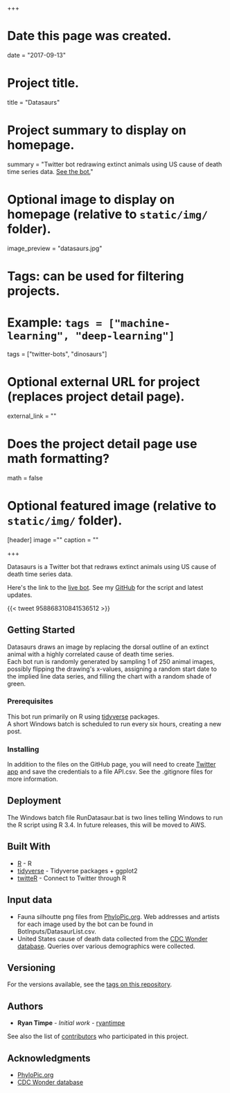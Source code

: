 +++
# Date this page was created.
date = "2017-09-13"

# Project title.
title = "Datasaurs"

# Project summary to display on homepage.
summary = "Twitter bot redrawing extinct animals using US cause of death time series data.  [See the bot.](https://twitter.com/Datasaurs)"

# Optional image to display on homepage (relative to `static/img/` folder).
image_preview = "datasaurs.jpg"

# Tags: can be used for filtering projects.
# Example: `tags = ["machine-learning", "deep-learning"]`
tags = ["twitter-bots", "dinosaurs"]

# Optional external URL for project (replaces project detail page).
external_link = ""

# Does the project detail page use math formatting?
math = false

# Optional featured image (relative to `static/img/` folder).
[header]
image =""
caption = ""

+++

Datasaurs is a Twitter bot that redraws extinct animals using US cause of death time series data.

Here's the link to the [live bot](https://twitter.com/datasaurs). See my [GitHub](https://github.com/ryantimpe/datasaurs) for the script and latest updates.

{{< tweet 958868310841536512 >}}

## Getting Started

Datasaurs draws an image by replacing the dorsal outline of an extinct animal with a highly correlated cause of death time series.  
Each bot run is randomly generated by sampling 1 of 250 animal images, possibly flipping the drawing's x-values, assigning a random start date to the implied line data series, and filling the chart with a random shade of green.

### Prerequisites

This bot run primarily on R using [tidyverse](https://github.com/tidyverse/tidyverse) packages.  
A short Windows batch is scheduled to run every six hours, creating a new post.

### Installing

In addition to the files on the GitHub page, you will need to create [Twitter app](https://apps.twitter.com/app/new) and save the credentials to a file API.csv. See the .gitignore files for more information.

## Deployment

The Windows batch file RunDatasaur.bat is two lines telling Windows to run the R script using R 3.4. In future releases, this will be moved to AWS.

## Built With

* [R](https://www.r-project.org/) - R
* [tidyverse](https://github.com/tidyverse/tidyverse) - Tidyverse packages + ggplot2
* [twitteR](https://github.com/geoffjentry/twitteR) - Connect to Twitter through R

## Input data

* Fauna silhoutte png files from [PhyloPic.org](http://phylopic.org/image/browse/). Web addresses and artists for each image used by the bot can be found in BotInputs/DatasaurList.csv.
* United States cause of death data collected from the [CDC Wonder database](https://wonder.cdc.gov/ucd-icd10.html). Queries over various demographics were collected.

## Versioning

For the versions available, see the [tags on this repository](https://github.com/ryantimpe/datasaurs/tags). 

## Authors

* **Ryan Timpe** - *Initial work* - [ryantimpe](https://github.com/ryantimpe)

See also the list of [contributors](https://github.com/ryantimpe/datasaurs/contributors) who participated in this project.

## Acknowledgments

* [PhyloPic.org](http://phylopic.org/image/browse/)
* [CDC Wonder database](https://wonder.cdc.gov/ucd-icd10.html)
